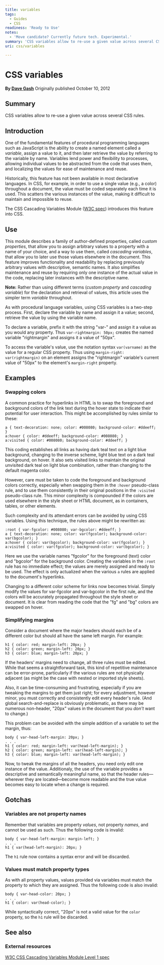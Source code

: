 ```yaml
---
title: variables
tags:
  - Guides
  - CSS
readiness: 'Ready to Use'
notes:
  - 'Move candidate? Currently future tech. Experimental.'
summary: 'CSS variables allow to re-use a given value across several CSS rules.'
uri: css/variables

---
```

# CSS variables

**By [Dave Gash](http://docs.webplatform.org/wiki/User:Dgash)**
Originally published October 10, 2012

## Summary

CSS variables allow to re-use a given value across several CSS rules.

## Introduction

One of the fundamental features of procedural programming languages such as JavaScript is the ability to create a named element called a *variable*, assign a value to it, and then later retrieve the value by referring to the variable by name. Variables lend power and flexibility to processes, allowing individual values to be abstracted from the code that uses them, and localizing the values for ease of maintenance and reuse.

Historically, this feature has not been available in most declarative languages. In CSS, for example, in order to use a single value (e.g., a color) throughout a document, the value must be coded separately each time it is used. This scatters the various instances of the value, making it difficult to maintain and impossible to reuse.

The CSS Cascading Variables Module ([W3C spec](http://dev.w3.org/csswg/css-variables/)) introduces this feature into CSS.

## Use

This module describes a family of author-defined properties, called *custom properties*, that allow you to assign arbitrary values to a property with a name of your choice, and a way to use them, called *cascading variables*, that allow you to later use those values elsewhere in the document. This feature improves functionality and readability by replacing previously arbitrary values with descriptive, semantic names. It also simplifies maintenance and reuse by requiring only one instance of the actual value in the code, replacing later instances with the descriptive name.

**Note:** Rather than using different terms (*custom property* and *cascading variable*) for the declaration and retrieval of values, this article uses the simpler term *variable* throughout.

As with procedural language variables, using CSS variables is a two-step process. First, declare the variable by name and assign it a value; second, retrieve the value by using the variable name.

To declare a variable, prefix it with the string "var-" and assign it a value as you would any property. Thus `var-rightmargin: 50px;` creates the named variable "rightmargin" and assigns it a value of "50px".

To access the variable's value, use the notation syntax `var(varname)` as the value for a regular CSS property. Thus using `margin-right: var(rightmargin)` on an element assigns the "rightmargin" variable's current value of "50px" to the element's `margin-right` property.

## Examples

### Swapping colors

A common practice for hyperlinks in HTML is to swap the foreground and background colors of the link text during the hover state to indicate their potential for user interaction. This might be accomplished by rules similar to these:

``` {.html}
a { text-decoration: none; color: #008080; background-color: #ddeeff; }
a:hover { color: #ddeeff; background-color: #008080; }
a:visited { color: #008080; background-color: #ddeeff; }
```

 This coding establishes all links as having dark teal text on a light blue background, changing to the inverse scheme, light blue text on a dark teal background, on hover. It also sets visited links to maintain the original unvisited dark teal on light blue combination, rather than changing to the default magenta color.

However, care must be taken to code the foreground and background colors correctly, especially when swapping them in the `:hover` pseudo-class rule, and to use them consistently in their original positions in the `:visited` pseudo-class rule. This minor complexity is compounded if the colors are used elsewhere in the style sheet or HTML document, as in containers, tables, or other elements.

Such complexity and its attendant errors can be avoided by using CSS variables. Using this technique, the rules above might be rewritten as:

``` {.html}
:root { var-fgcolor: #008080; var-bgcolor: #ddeeff; }
a { text-decoration: none; color: var(fgcolor); background-color: var(bgcolor); }
a:hover { color: var(bgcolor); background-color: var(fgcolor); }
a:visited { color: var(fgcolor); background-color: var(bgcolor); }
```

 Here we use the variable names "fgcolor" for the foreground (text) color and "bgcolor" for the background color. Creating the variables in the `:root` rule has no immediate effect; the values are merely assigned and ready to be used. The effect is only actualized when the various `a` rules are applied to the document's hyperlinks.

Changing to a different color scheme for links now becomes trivial. Simply modify the values for var-fgcolor and var-bgcolor in the first rule, and the colors will be accurately propagated throughout the style sheet or document. It is clear from reading the code that the "fg" and "bg" colors are swapped on hover.

### Simplifying margins

Consider a document where the major headers should each be of a different color but should all have the same left margin. For example:

``` {.html}
h1 { color: red; margin-left: 20px; }
h2 { color: green; margin-left: 20px; }
h3 { color: blue; margin-left: 20px; }
```

 If the headers' margins need to change, all three rules must be edited. While that seems a straightforward task, this kind of repetitive maintenance can be error-prone, particularly if the various rules are not physically adjacent (as might be the case with nested or imported style sheets).

Also, it can be time-consuming and frustrating, especially if you are tweaking the margins to get them just right; for every adjustment, however minor, you must correctly and consistently edit every header's rule. (And global search-and-replace is obviously problematic, as there may be numerous non-header, "20px" values in the document that you *don't* want to change.)

This problem can be avoided with the simple addition of a variable to set the margin, thus:

``` {.html}
body { var-head-left-margin: 20px; }
. . .
h1 { color: red; margin-left: var(head-left-margin); }
h2 { color: green; margin-left: var(head-left-margin); }
h3 { color: blue; margin-left: var(head-left-margin); }
```

 Now, to tweak the margins of all the headers, you need only edit one instance of the value. Additionaly, the use of the variable provides a descriptive and semantically meaningful name, so that the header rules—wherever they are located—become more readable and the true value becomes easy to locate when a change is required.

## Gotchas

### Variables are not property names

Remember that variables are property *values*, not property *names*, and cannot be used as such. Thus the following code is invalid:

``` {.html}
body { var-head-left-margin: margin-left; }
. . .
h1 { var(head-left-margin): 20px; }
```

 The `h1` rule now contains a syntax error and will be discarded.

### Values must match property types

As with all property values, values provided via variables must match the property to which they are assigned. Thus the following code is also invalid:

``` {.html}
body { var-head-color: 20px; }
. . .
h1 { color: var(head-color); }
```

 While syntactically correct, "20px" is not a valid value for the `color` property, so the `h1` rule will be discarded.

## See also

### External resources

[W3C CSS Cascading Variables Module Level 1 spec](http://dev.w3.org/csswg/css-variables/)

